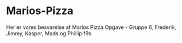 # Marios-Pizza
Her er vores besvarelse af Marios Pizza Opgave - Gruppe 6, Frederik, Jimmy, Kasper, Mads og Phillip
f9s
